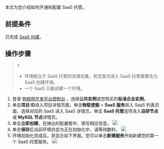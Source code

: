 本文为您介绍如何开通和配置 SaaS 托管。

## 前提条件

已完成 [SaaS 创建](https://cloud.tencent.com/document/product/1465/58446)。

[](id:test)
## 操作步骤

> ?
> - 环境相当于 SaaS 托管的资源总集，若您首次进入 SaaS 托管需要先为 SaaS 创建环境。
> - 一个 SaaS 只能创建一个环境。



1. 登录 [物联网开发平台控制台](https://console.cloud.tencent.com/iotexplorer) ，选择**公共实例**或您购买的**标准企业实例**。
2. 单击**项目 ID**进入项目详情页面，单击**物联使能** > **SaaS 服务**进入 SaaS 列表页面，选择对应的 SaaS 进入 SaaS 详情页，单击 **SaaS 托管**选项进入**自研节点**或 **MySQL 节点**详情页。
3. 单击**立即创建**，在弹出的配置框中，填写相应信息。
![](https://qcloudimg.tencent-cloud.cn/raw/ef8c0fd33bd7dfec88f9bb5649dbc121.jpg)
4. 单击**保存**后当前环境状态为正在初始化中，请等待数秒。
![](https://qcloudimg.tencent-cloud.cn/raw/df0c09f13a5a206e0929bb5292032386.jpg)
5. 环境初始化完成后，将显示如下界面。您可以单击**新建服务**开始新建您的第一个 SaaS 托管服务。
![](https://qcloudimg.tencent-cloud.cn/raw/1abab2e4d3d28f6e61d1961582fdc2ae.jpg)
